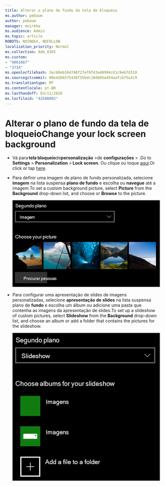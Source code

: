 ```yaml
---
title: Alterar o plano de fundo da tela de bloqueio
ms.author: pebaum
author: pebaum
manager: mnirkhe
ms.audience: Admin
ms.topic: article
ROBOTS: NOINDEX, NOFOLLOW
localization_priority: Normal
ms.collection: Adm_O365
ms.custom:
- "9001667"
- "3734"
ms.openlocfilehash: 2ec68eb164748f27ef0f43a48994c61c9e67d310
ms.sourcegitcommit: 00e4266575438f55bdc18db05ed54aafcb75a3c9
ms.translationtype: MT
ms.contentlocale: pt-BR
ms.lasthandoff: 03/11/2020
ms.locfileid: "42588092"
---
```

# <a name="change-your-lock-screen-background"></a><span data-ttu-id="cd7ee-102">Alterar o plano de fundo da tela de bloqueio</span><span class="sxs-lookup"><span data-stu-id="cd7ee-102">Change your lock screen background</span></span>

- <span data-ttu-id="cd7ee-103">Vá para **tela bloqueio**de**personalização** >de **configurações** > .</span><span class="sxs-lookup"><span data-stu-id="cd7ee-103">Go to **Settings** > **Personalization** > **Lock screen**.</span></span> <span data-ttu-id="cd7ee-104">Ou clique ou toque [aqui](ms-settings:lockscreen?activationSource=GetHelp).</span><span class="sxs-lookup"><span data-stu-id="cd7ee-104">Or click or tap [here](ms-settings:lockscreen?activationSource=GetHelp).</span></span>

- <span data-ttu-id="cd7ee-105">Para definir uma imagem de plano de fundo personalizada, selecione **imagem** na lista suspensa **plano de fundo** e escolha ou **navegue** até a imagem.</span><span class="sxs-lookup"><span data-stu-id="cd7ee-105">To set a custom background picture, select **Picture** from the **Background** drop-down list, and choose or **Browse** to the picture.</span></span>

  ![Define uma imagem de plano de fundo personalizada.](media/set-custom-background-pic.png)

- <span data-ttu-id="cd7ee-107">Para configurar uma apresentação de slides de imagens personalizadas, selecione **apresentação de slides** na lista suspensa plano de **fundo** e escolha um álbum ou adicione uma pasta que contenha as imagens da apresentação de slides.</span><span class="sxs-lookup"><span data-stu-id="cd7ee-107">To set up a slideshow of custom pictures, select **Slideshow** from the **Background** drop-down list, and choose an album or add a folder that contains the pictures for the slideshow.</span></span>

  ![Configurar uma apresentação de slides de imagens personalizadas.](media/set-up-slideshow-background.png)
